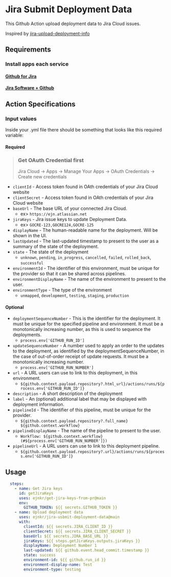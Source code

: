 # Jira Submit Deployment Data
This Github Action upload deployment data to Jira Cloud issues.

Inspired by [jira-upload-deployment-info](https://github.com/HighwayThree/jira-upload-deployment-info)

## Requirements

### Install apps each service

#### [Github for Jira](https://marketplace.atlassian.com/apps/1219592/github-for-jira)

#### [Jira Software + Github](https://github.com/marketplace/jira-software-github)

## Action Specifications

### Input values

Inside your .yml file there should be something that looks like this required variable:

#### Required

> ### Get OAuth Credential first
>
> Jira Cloud -> Apps -> Manage Your Apps -> OAuth Credentials -> Create new credentials

- `clientId` - Access token found in OAth credentials of your Jira Cloud website
- `clientSecret` - Access token found in OAth credentials of your Jira Cloud website
- `baseUrl` - The base URL of your connected Jira Cloud.
  - ex> `https://ejn.atlassian.net`
- `jiraKeys` - Jira issue keys to update Deployment Data.
  - ex> `GOCRE-123,GOCRE124,GOCRE-125`
- `displayName` - The human-readable name for the deployment. Will be shown in the UI.
- `lastUpdated` - The last-updated timestamp to present to the user as a summary of the state of the deployment.
- `state` - The state of the deployment
  - `unknown`, `pending`, `in_progress`, `cancelled`, `failed`, `rolled_back`, `successful`
- `environmentId` - The identifier of this environment, must be unique for the provider so that it can be shared across pipelines.
- `environmentDisplayName` - The name of the environment to present to the user.
- `environmentType` - The type of the environment
  - `unmapped`, `development`, `testing`, `staging`, `production`

#### Optional

- `deploymentSequenceNumber` - This is the identifier for the deployment. It must be unique for the specified pipeline and environment. It must be a monotonically increasing number, as this is used to sequence the deployments.
  - `process.env['GITHUB_RUN_ID']`
- `updateSequenceNumber` - A number used to apply an order to the updates to the deployment, as identified by the deploymentSequenceNumber, in the case of out-of-order receipt of update requests. It must be a monotonically increasing number.
  - `process.env['GITHUB_RUN_NUMBER']`
- `url` - A URL users can use to link to this deployment, in this environment.
  - `${github.context.payload.repository?.html_url}/actions/runs/${process.env['GITHUB_RUN_ID']}`
- `description` - A short description of the deployment
- `label` - An (optional) additional label that may be displayed with deployment information.
- `pipelineId` - The identifier of this pipeline, must be unique for the provider.
  - `${github.context.payload.repository?.full_name} ${github.context.workflow}`
- `pipelineDisplayName` - The name of the pipeline to present to the user.
  - `Workflow: ${github.context.workflow} (#${process.env['GITHUB_RUN_NUMBER']})`
- `pipelineUrl` - A URL users can use to link to this deployment pipeline.
  - `${github.context.payload.repository?.url}/actions/runs/${process.env['GITHUB_RUN_ID']}`

## Usage

```yaml
  steps:
    - name: Get Jira keys
      id: getJiraKeys
      uses: ejnkr/get-jira-keys-from-pr@main
      env:
        GITHUB_TOKEN: ${{ secrets.GITHUB_TOKEN }}
    - name: Upload deployment data
      uses: ejnkr/jira-usbmit-deployment-data@main
      with:
        clientId: ${{ secrets.JIRA_CLIENT_ID }}
        clientSecret: ${{ secrets.JIRA_CLIENT_SECRET }}
        baseUrl: ${{ secrets.JIRA_BASE_URL }}
        jiraKeys: ${{ steps.getJiraKeys.outputs.jiraKeys }}
        displayName: Deployment Number 1
        last-updated: ${{ github.event.head_commit.timestamp }}
        state: success
        environment-id: ${{ github.run_id }}
        environment-display-name: Test
        environment-type: testing
```
